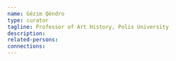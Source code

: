 ```yaml
---
name: Gëzim Qëndro
type: curator
tagline: Professor of Art History, Polis University
description:
related-persons:
connections:
---
```


